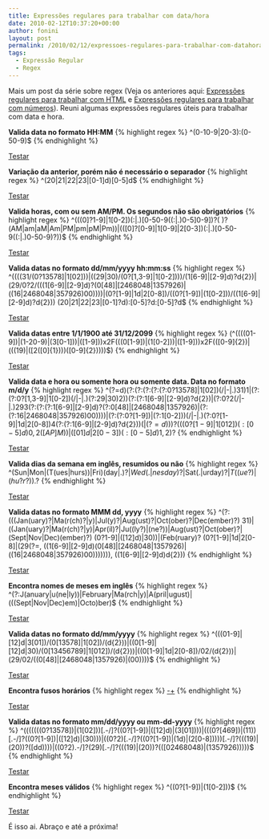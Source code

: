 ```yaml
---
title: Expressões regulares para trabalhar com data/hora
date: 2010-02-12T10:37:20+00:00
author: fonini
layout: post
permalink: /2010/02/12/expressoes-regulares-para-trabalhar-com-datahora/
tags:
  - Expressão Regular
  - Regex
---
```

Mais um post da série sobre regex (Veja os anteriores aqui: [Expressões regulares para trabalhar com HTML](/2010/02/09/expressoes-regulares-para-trabalhar-com-html/) e [Expressões regulares para trabalhar com números](/2010/02/11/expressoes-regulares-para-trabalhar-com-numeros/)). Reuni algumas expressões regulares úteis para trabalhar com data e hora.

**Valida data no formato HH:MM** 
{% highlight regex %}
^(0-10-9|20-3):(0-50-9)$
{% endhighlight %}
  
[Testar](http://regexpal.com/?flags=&regex=^%28[0-1][0-9]|[2][0-3]%29%3A%28[0-5][0-9]%29%24&input=12%3A30)

**Variação da anterior, porém não é necessário o separador** 
{% highlight regex %}
^(20|21|22|23|[0-1]d)[0-5]d$
{% endhighlight %}
  
[Testar](http://regexpal.com/?flags=&regex=^%2820|21|22|23|[0-1]d%29[0-5]d%24&input=1540)

**Valida horas, com ou sem AM/PM. Os segundos não são obrigatórios**
{% highlight regex %}
^(((0]?1-9]|1[0-2])(:|.)[0-50-9\((:|.)0-5]0-9])?( )?(AM|am|aM|Am|PM|pm|pM|Pm))|(([0]?[0-9]|1[0-9]|2[0-3])(:|.)[0-50-9\((:|.)0-50-9)?))$
{% endhighlight %}
  
[Testar](http://regexpal.com/?flags=&regex=^%28%28%28[0]%3F[1-9]|1[0-2]%29%28%3A|.%29[0-5][0-9]%28%28%3A|.%29[0-5][0-9]%29%3F%28%20%29%3F%28AM|am|aM|Am|PM|pm|pM|Pm%29%29|%28%28[0]%3F[0-9]|1[0-9]|2[0-3]%29%28%3A|.%29[0-5][0-9]%28%28%3A|.%29[0-5][0-9]%29%3F%29%29%24&input=03%3A40%20AM)

**Valida datas no formato dd/mm/yyyy hh:mm:ss**
{% highlight regex %}
^((((31/(0?13578]|1[02]))|((29|30)/(0?[1,3-9]|1[0-2])))/(1[6-9]|[2-9]d)?d{2})|(29/0?2/(((1[6-9]|[2-9]d)?(0[48]|[2468048|1357926)|((16|2468048|357926)00))))|(0?[1-9]|1d|2[0-8])/((0?[1-9])|(1[0-2]))/((1[6-9]|[2-9]d)?d{2})) (20|21|22|23|[0-1]?d):[0-5]?d:[0-5]?d$
{% endhighlight %}
	  
[Testar](http://regexpal.com/?flags=&regex=^%28%28%28%2831%2F%280%3F[13578]|1[02]%29%29|%28%2829|30%29%2F%280%3F[1%2C3-9]|1[0-2]%29%29%29%2F%281[6-9]|[2-9]d%29%3Fd{2}%29|%2829%2F0%3F2%2F%28%28%281[6-9]|[2-9]d%29%3F%280[48]|[2468][048]|[13579][26]%29|%28%2816|[2468][048]|[3579][26]%2900%29%29%29%29|%280%3F[1-9]|1d|2[0-8]%29%2F%28%280%3F[1-9]%29|%281[0-2]%29%29%2F%28%281[6-9]|[2-9]d%29%3Fd{2}%29%29%20%2820|21|22|23|[0-1]%3Fd%29%3A[0-5]%3Fd%3A[0-5]%3Fd%24&input=12%2F04%2F1990%2014%3A00%3A50)

**Valida datas entre 1/1/1900 até 31/12/2099**
{% highlight regex %}
(^((((01-9])|(1-20-9)|(3[0-1]))|([1-9]))x2F(((0[1-9])|(1[0-2]))|([1-9]))x2F(([0-9]{2})|(((19)|([2([0]{1})))([0-9]{2}))))$)
{% endhighlight %}
	  
[Testar](http://regexpal.com/?flags=&regex=%28^%28%28%28%280[1-9]%29|%28[1-2][0-9]%29|%283[0-1]%29%29|%28[1-9]%29%29x2F%28%28%280[1-9]%29|%281[0-2]%29%29|%28[1-9]%29%29x2F%28%28[0-9]{2}%29|%28%28%2819%29|%28[2]%28[0]{1}%29%29%29%28[0-9]{2}%29%29%29%29%24%29&input=12%2F04%2F1990)

**Valida data e hora ou somente hora ou somente data. Data no formato m/d/y**
{% highlight regex %}
^(?=d)(?:(?:(?:(?:(?:0?13578]|1[02])(/|-|.)31)1|(?:(?:0?[1,3-9]|1[0-2])(/|-|.)(?:29|30)2))(?:(?:1[6-9]|[2-9]d)?d{2})|(?:0?2(/|-|.)293(?:(?:(?:1[6-9]|[2-9]d)?(?:0[48]|[2468048|1357926)|(?:(?:16|2468048|357926)00))))|(?:(?:0?[1-9])|(?:1[0-2]))(/|-|.)(?:0?[1-9]|1d|2[0-8])4(?:(?:1[6-9]|[2-9]d)?d{2}))($| (?=d)))?(((0?[1-9]|1[012])(:[0-5]d){0,2}( [AP]M))|([01]d|2[0-3])(:[0-5]d){1,2})?$
{% endhighlight %}
	  
[Testar](http://regexpal.com/?flags=&regex=^%28%3F%3Dd%29%28%3F%3A%28%3F%3A%28%3F%3A%28%3F%3A%28%3F%3A0%3F[13578]|1[02]%29%28%2F|-|.%2931%291|%28%3F%3A%28%3F%3A0%3F[1%2C3-9]|1[0-2]%29%28%2F|-|.%29%28%3F%3A29|30%292%29%29%28%3F%3A%28%3F%3A1[6-9]|[2-9]d%29%3Fd{2}%29|%28%3F%3A0%3F2%28%2F|-|.%29293%28%3F%3A%28%3F%3A%28%3F%3A1[6-9]|[2-9]d%29%3F%28%3F%3A0[48]|[2468][048]|[13579][26]%29|%28%3F%3A%28%3F%3A16|[2468][048]|[3579][26]%2900%29%29%29%29|%28%3F%3A%28%3F%3A0%3F[1-9]%29|%28%3F%3A1[0-2]%29%29%28%2F|-|.%29%28%3F%3A0%3F[1-9]|1d|2[0-8]%294%28%3F%3A%28%3F%3A1[6-9]|[2-9]d%29%3Fd{2}%29%29%28%24|%20%28%3F%3Dd%29%29%29%3F%28%28%280%3F[1-9]|1[012]%29%28%3A[0-5]d%29{0%2C2}%28%20[AP]M%29%29|%28[01]d|2[0-3]%29%28%3A[0-5]d%29{1%2C2}%29%3F%24&input=04%2F12%2F1990%2014%3A30%3A45)

**Valida dias da semana em inglês, resumidos ou não**
{% highlight regex %}
^(Sun|Mon|(T(ues|hurs))|Fri)(day|.)?$|Wed(.|nesday)?$|Sat(.|urday)?$|T((ue?)|(hu?r?)).?$
{% endhighlight %}
	  
[Testar](http://regexpal.com/?flags=&regex=^%28Sun|Mon|%28T%28ues|hurs%29%29|Fri%29%28day|.%29%3F%24|Wed%28.|nesday%29%3F%24|Sat%28.|urday%29%3F%24|T%28%28ue%3F%29|%28hu%3Fr%3F%29%29.%3F%24&input=Sunday)

**Valida datas no formato MMM dd, yyyy**
{% highlight regex %}
^(?:(((Jan(uary)?|Ma(r(ch)?|y)|Jul(y)?|Aug(ust)?|Oct(ober)?|Dec(ember)?) 31)|((Jan(uary)?|Ma(r(ch)?|y)|Apr(il)?|Ju((ly?)|(ne?))|Aug(ust)?|Oct(ober)?|(Sept|Nov|Dec)(ember)?) (0?1-9]|([12]d)|30))|(Feb(ruary)? (0?[1-9]|1d|2[0-8]|(29(?=, ((1[6-9]|[2-9]d)(0[48]|[2468048|1357926)|((16|2468048|357926)00))))))), ((1[6-9]|[2-9]d)d{2}))
{% endhighlight %}
	  
[Testar](http://regexpal.com/?flags=&regex=^%28%3F%3A%28%28%28Jan%28uary%29%3F|Ma%28r%28ch%29%3F|y%29|Jul%28y%29%3F|Aug%28ust%29%3F|Oct%28ober%29%3F|Dec%28ember%29%3F%29%2031%29|%28%28Jan%28uary%29%3F|Ma%28r%28ch%29%3F|y%29|Apr%28il%29%3F|Ju%28%28ly%3F%29|%28ne%3F%29%29|Aug%28ust%29%3F|Oct%28ober%29%3F|%28Sept|Nov|Dec%29%28ember%29%3F%29%20%280%3F[1-9]|%28[12]d%29|30%29%29|%28Feb%28ruary%29%3F%20%280%3F[1-9]|1d|2[0-8]|%2829%28%3F%3D%2C%20%28%281[6-9]|[2-9]d%29%280[48]|[2468][048]|[13579][26]%29|%28%2816|[2468][048]|[3579][26]%2900%29%29%29%29%29%29%29%2C%20%28%281[6-9]|[2-9]d%29d{2}%29%29&input=April%2012%2C%201990)

**Encontra nomes de meses em inglês**
{% highlight regex %}
^(?:J(anuary|u(ne|ly))|February|Ma(rch|y)|A(pril|ugust)|(((Sept|Nov|Dec)em)|Octo)ber)$
{% endhighlight %}
	  
[Testar](http://regexpal.com/?flags=&regex=^%28%3F%3AJ%28anuary|u%28ne|ly%29%29|February|Ma%28rch|y%29|A%28pril|ugust%29|%28%28%28Sept|Nov|Dec%29em%29|Octo%29ber%29%24&input=September)

**Valida datas no formato dd/mm/yyyy**
{% highlight regex %}
^(((01-9]|[12]d|3[01])/(0[13578]|1[02])/(d{2}))|((0[1-9]|[12]d|30)/(0[13456789]|1[012])/(d{2}))|((0[1-9]|1d|2[0-8])/02/(d{2}))|(29/02/((0[48]|[2468048|1357926)|(00))))$
{% endhighlight %}
	  
[Testar](http://regexpal.com/?flags=&regex=^%28%28%280[1-9]|[12]d|3[01]%29%2F%280[13578]|1[02]%29%2F%28d{2}%29%29|%28%280[1-9]|[12]d|30%29%2F%280[13456789]|1[012]%29%2F%28d{2}%29%29|%28%280[1-9]|1d|2[0-8]%29%2F02%2F%28d{2}%29%29|%2829%2F02%2F%28%280[48]|[2468][048]|[13579][26]%29|%2800%29%29%29%29%24&input=12%2F04%2F90)

**Encontra fusos horários**
{% highlight regex %}
[-+]((0[0-9]|1[0-3]):([03]0|45)|14:00)
{% endhighlight %}
	  
[Testar](http://regexpal.com/?flags=&regex=[-%2B]%28%280[0-9]|1[0-3]%29%3A%28[03]0|45%29|14%3A00%29&input=-03%3A00)

**Valida datas no formato mm/dd/yyyy ou mm-dd-yyyy**
{% highlight regex %}
^(((((((0?13578])|(1[02]))[.-/]?((0?[1-9])|([12]d)|(3[01])))|(((0?[469])|(11))[.-/]?((0?[1-9])|([12]d)|(30)))|((0?2)[.-/]?((0?[1-9])|(1d)|(2[0-8]))))[.-/]?(((19)|(20))?([dd))))|((0?2).-/]?(29)[.-/]?(((19)|(20))?(([02468048)|(1357926)))))$
{% endhighlight %}
	  
[Testar](http://regexpal.com/?flags=&regex=^%28%28%28%28%28%28%280%3F[13578]%29|%281[02]%29%29[.-%2F]%3F%28%280%3F[1-9]%29|%28[12]d%29|%283[01]%29%29%29|%28%28%280%3F[469]%29|%2811%29%29[.-%2F]%3F%28%280%3F[1-9]%29|%28[12]d%29|%2830%29%29%29|%28%280%3F2%29[.-%2F]%3F%28%280%3F[1-9]%29|%281d%29|%282[0-8]%29%29%29%29[.-%2F]%3F%28%28%2819%29|%2820%29%29%3F%28[d][d]%29%29%29%29|%28%280%3F2%29[.-%2F]%3F%2829%29[.-%2F]%3F%28%28%2819%29|%2820%29%29%3F%28%28[02468][048]%29|%28[13579][26]%29%29%29%29%29%24&input=12%2F31%2F2009)

**Encontra meses válidos**
{% highlight regex %}
^((0?[1-9])|(1[0-2]))$
{% endhighlight %}
	  
[Testar](http://regexpal.com/?flags=&regex=^%28%280%3F[1-9]%29|%281[0-2]%29%29%24&input=1)

É isso ai. Abraço e até a próxima!